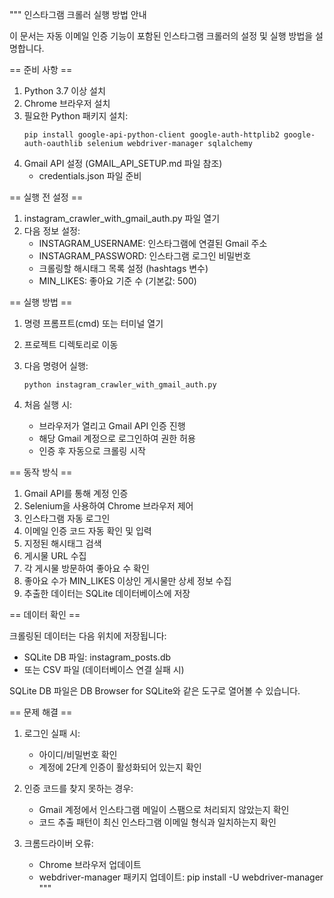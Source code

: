 """
인스타그램 크롤러 실행 방법 안내

이 문서는 자동 이메일 인증 기능이 포함된 인스타그램 크롤러의 설정 및 실행 방법을 설명합니다.

== 준비 사항 ==

1. Python 3.7 이상 설치
2. Chrome 브라우저 설치
3. 필요한 Python 패키지 설치:
   ```
   pip install google-api-python-client google-auth-httplib2 google-auth-oauthlib selenium webdriver-manager sqlalchemy
   ```
4. Gmail API 설정 (GMAIL_API_SETUP.md 파일 참조)
   - credentials.json 파일 준비

== 실행 전 설정 ==

1. instagram_crawler_with_gmail_auth.py 파일 열기
2. 다음 정보 설정:
   - INSTAGRAM_USERNAME: 인스타그램에 연결된 Gmail 주소
   - INSTAGRAM_PASSWORD: 인스타그램 로그인 비밀번호
   - 크롤링할 해시태그 목록 설정 (hashtags 변수)
   - MIN_LIKES: 좋아요 기준 수 (기본값: 500)

== 실행 방법 ==

1. 명령 프롬프트(cmd) 또는 터미널 열기
2. 프로젝트 디렉토리로 이동
3. 다음 명령어 실행:
   ```
   python instagram_crawler_with_gmail_auth.py
   ```

4. 처음 실행 시:
   - 브라우저가 열리고 Gmail API 인증 진행
   - 해당 Gmail 계정으로 로그인하여 권한 허용
   - 인증 후 자동으로 크롤링 시작

== 동작 방식 ==

1. Gmail API를 통해 계정 인증
2. Selenium을 사용하여 Chrome 브라우저 제어
3. 인스타그램 자동 로그인
4. 이메일 인증 코드 자동 확인 및 입력
5. 지정된 해시태그 검색
6. 게시물 URL 수집
7. 각 게시물 방문하여 좋아요 수 확인
8. 좋아요 수가 MIN_LIKES 이상인 게시물만 상세 정보 수집
9. 추출한 데이터는 SQLite 데이터베이스에 저장

== 데이터 확인 ==

크롤링된 데이터는 다음 위치에 저장됩니다:
- SQLite DB 파일: instagram_posts.db
- 또는 CSV 파일 (데이터베이스 연결 실패 시)

SQLite DB 파일은 DB Browser for SQLite와 같은 도구로 열어볼 수 있습니다.

== 문제 해결 ==

1. 로그인 실패 시:
   - 아이디/비밀번호 확인
   - 계정에 2단계 인증이 활성화되어 있는지 확인

2. 인증 코드를 찾지 못하는 경우:
   - Gmail 계정에서 인스타그램 메일이 스팸으로 처리되지 않았는지 확인
   - 코드 추출 패턴이 최신 인스타그램 이메일 형식과 일치하는지 확인

3. 크롬드라이버 오류:
   - Chrome 브라우저 업데이트
   - webdriver-manager 패키지 업데이트: pip install -U webdriver-manager
"""
